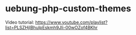 # uebung-php-custom-themes

Video tutorial: https://www.youtube.com/playlist?list=PLSZHjIBhulpEskmh9Jli-00wOZof4BKhr
